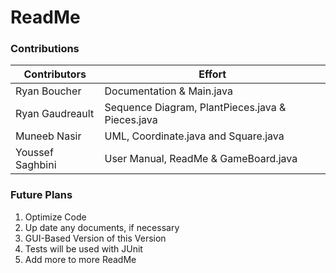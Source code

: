 ﻿
# ReadMe


### Contributions

|Contributors |Effort |
|----------------|-------------------------------|
|Ryan Boucher  | Documentation & Main.java          |
|Ryan Gaudreault | Sequence Diagram, PlantPieces.java & Pieces.java|
|Muneeb Nasir|UML, Coordinate.java and Square.java|
|Youssef Saghbini|User Manual, ReadMe & GameBoard.java|

### Future Plans
1. Optimize Code 
2. Up date any documents, if necessary
3. GUI-Based Version of this Version
4. Tests will be used with JUnit
5. Add more to more ReadMe






